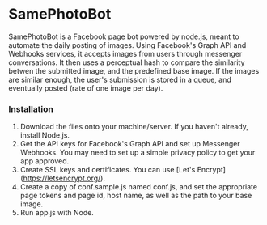 # SamePhotoBot

SamePhotoBot is a Facebook page bot powered by node.js, meant to automate the daily posting of images. Using Facebook's Graph API and Webhooks services, it accepts images from users through messenger conversations. It then uses a perceptual hash to compare the similarity betwen the submitted image, and the predefined base image. If the images are similar enough, the user's submission is stored in a queue, and eventually posted (rate of one image per day).

### Installation
1. Download the files onto your machine/server. If you haven't already, install Node.js.
2. Get the API keys for Facebook's Graph API and set up Messenger Webhooks. You may need to set up a simple privacy policy to get your app approved.
3. Create SSL keys and certificates. You can use [Let's Encrypt] (https://letsencrypt.org/).
4. Create a copy of conf.sample.js named conf.js, and set the appropriate page tokens and page id, host name, as well as the path to your base image.
5. Run app.js with Node. 